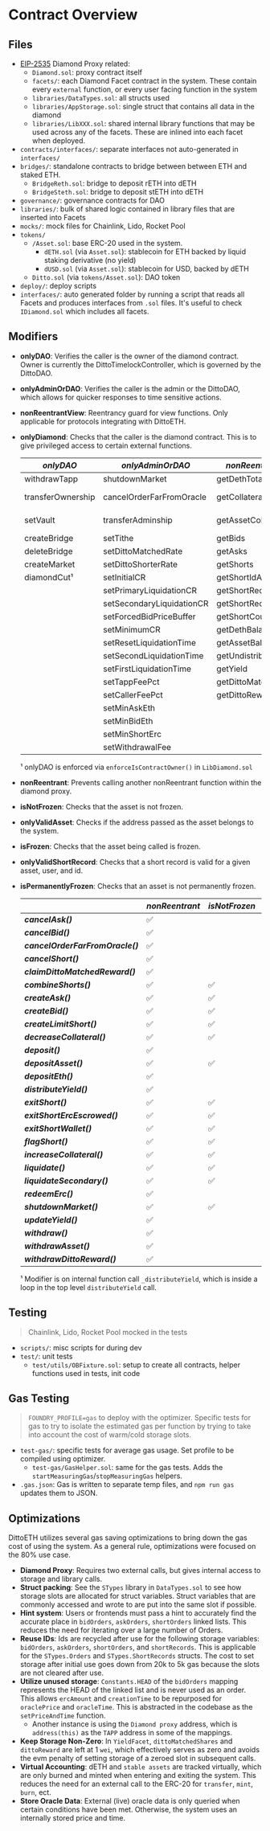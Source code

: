 # Contract Overview

## Files

- [EIP-2535](https://eips.ethereum.org/EIPS/eip-2535) Diamond Proxy related:
  - `Diamond.sol`: proxy contract itself
  - `facets/`: each Diamond Facet contract in the system. These contain every `external` function, or every user facing function in the system
  - `libraries/DataTypes.sol`: all structs used
  - `libraries/AppStorage.sol`: single struct that contains all data in the diamond
  - `libraries/LibXXX.sol`: shared internal library functions that may be used across any of the facets. These are inlined into each facet when deployed.
- `contracts/interfaces/`: separate interfaces not auto-generated in `interfaces/`
- `bridges/`: standalone contracts to bridge between between ETH and staked ETH.
  - `BridgeReth.sol`: bridge to deposit rETH into dETH
  - `BridgeSteth.sol`: bridge to deposit stETH into dETH
- `governance/`: governance contracts for DAO
- `libraries/`: bulk of shared logic contained in library files that are inserted into Facets
- `mocks/`: mock files for Chainlink, Lido, Rocket Pool
- `tokens/`
  - `/Asset.sol`: base ERC-20 used in the system.
    - `dETH.sol` (via `Asset.sol`): stablecoin for ETH backed by liquid staking derivative (no yield)
    - `dUSD.sol` (via `Asset.sol`): stablecoin for USD, backed by dETH
  - `Ditto.sol` (via `tokens/Asset.sol`): DAO token
- `deploy/`: deploy scripts
- `interfaces/`: auto generated folder by running a script that reads all Facets and produces interfaces from `.sol` files. It's useful to check `IDiamond.sol` which includes all facets.

## Modifiers

- **onlyDAO**: Verifies the caller is the owner of the diamond contract. Owner is currently the DittoTimelockController, which is governed by the DittoDAO.
- **onlyAdminOrDAO**: Verifies the caller is the admin or the DittoDAO, which allows for quicker responses to time sensitive actions.
- **nonReentrantView**: Reentrancy guard for view functions. Only applicable for protocols integrating with DittoETH.
- **onlyDiamond**: Checks that the caller is the diamond contract. This is to give privileged access to certain external functions.

  | **_onlyDAO_**     | **_onlyAdminOrDAO_**      | **_nonReentrantView_**  | **_onlyDiamond_**   |
  | ----------------- | ------------------------- | ----------------------- | ------------------- |
  | withdrawTapp      | shutdownMarket            | getDethTotal            | deposit (bridge)    |
  | transferOwnership | cancelOrderFarFromOracle  | getCollateralRatio      | depositEth (bridge) |
  | setVault          | transferAdminship         | getAssetCollateralRatio | withdraw (bridge)   |
  | createBridge      | setTithe                  | getBids                 | createForcedBid     |
  | deleteBridge      | setDittoMatchedRate       | getAsks                 |                     |
  | createMarket      | setDittoShorterRate       | getShorts               |                     |
  | diamondCut¹       | setInitialCR              | getShortIdAtOracle      |                     |
  |                   | setPrimaryLiquidationCR   | getShortRecords         |                     |
  |                   | setSecondaryLiquidationCR | getShortRecord          |                     |
  |                   | setForcedBidPriceBuffer   | getShortCountOf         |                     |
  |                   | setMinimumCR              | getDethBalance          |                     |
  |                   | setResetLiquidationTime   | getAssetBalance         |                     |
  |                   | setSecondLiquidationTime  | getUndistributedYield   |                     |
  |                   | setFirstLiquidationTime   | getYield                |                     |
  |                   | setTappFeePct             | getDittoMatchedReward   |                     |
  |                   | setCallerFeePct           | getDittoReward          |                     |
  |                   | setMinAskEth              |                         |                     |
  |                   | setMinBidEth              |                         |                     |
  |                   | setMinShortErc            |                         |                     |
  |                   | setWithdrawalFee          |                         |                     |

  ¹ onlyDAO is enforced via `enforceIsContractOwner()` in `LibDiamond.sol`

- **nonReentrant**: Prevents calling another nonReentrant function within the diamond proxy.
- **isNotFrozen**: Checks that the asset is not frozen.
- **onlyValidAsset**: Checks if the address passed as the asset belongs to the system.
- **isFrozen**: Checks that the asset being called is frozen.
- **onlyValidShortRecord**: Checks that a short record is valid for a given asset, user, and id.
- **isPermanentlyFrozen**: Checks that an asset is not permanently frozen.

  |                                  | **_nonReentrant_** | **_isNotFrozen_** | **_isPermanentlyFrozen_** | **_onlyValidAsset_** | **_onlyValidShortRecord_** |
  | -------------------------------- | ------------------ | ----------------- | ------------------------- | -------------------- | -------------------------- |
  | **_cancelAsk()_**                | ✅                 |                   |                           | ✅                   |                            |
  | **_cancelBid()_**                | ✅                 |                   |                           | ✅                   |                            |
  | **_cancelOrderFarFromOracle()_** | ✅                 |                   |                           | ✅                   |                            |
  | **_cancelShort()_**              | ✅                 |                   |                           | ✅                   |                            |
  | **_claimDittoMatchedReward()_**  | ✅                 |                   |                           |                      |                            |
  | **_combineShorts()_**            | ✅                 | ✅                |                           |                      | ✅                         |
  | **_createAsk()_**                | ✅                 | ✅                |                           | ✅                   |                            |
  | **_createBid()_**                | ✅                 | ✅                |                           | ✅                   |                            |
  | **_createLimitShort()_**         | ✅                 | ✅                |                           | ✅                   |                            |
  | **_decreaseCollateral()_**       | ✅                 | ✅                |                           |                      | ✅                         |
  | **_deposit()_**                  | ✅                 |                   |                           |                      |                            |
  | **_depositAsset()_**             | ✅                 | ✅                |                           | ✅                   |                            |
  | **_depositEth()_**               | ✅                 |                   |                           |                      |                            |
  | **_distributeYield()_**          | ✅                 |                   |                           | ✅ ¹                 |                            |
  | **_exitShort()_**                | ✅                 | ✅                |                           |                      | ✅                         |
  | **_exitShortErcEscrowed()_**     | ✅                 | ✅                |                           |                      | ✅                         |
  | **_exitShortWallet()_**          | ✅                 | ✅                |                           |                      | ✅                         |
  | **_flagShort()_**                | ✅                 | ✅                |                           |                      | ✅                         |
  | **_increaseCollateral()_**       | ✅                 | ✅                |                           |                      | ✅                         |
  | **_liquidate()_**                | ✅                 | ✅                |                           |                      | ✅                         |
  | **_liquidateSecondary()_**       | ✅                 | ✅                |                           | ✅                   |                            |
  | **_redeemErc()_**                | ✅                 |                   | ✅                        |                      |                            |
  | **_shutdownMarket()_**           | ✅                 | ✅                |                           | ✅                   |                            |
  | **_updateYield()_**              | ✅                 |                   |                           |                      |                            |
  | **_withdraw()_**                 | ✅                 |                   |                           |                      |                            |
  | **_withdrawAsset()_**            | ✅                 |                   |                           | ✅                   |                            |
  | **_withdrawDittoReward()_**      | ✅                 |                   |                           |                      |                            |

  ¹ Modifier is on internal function call `_distributeYield`, which is inside a loop in the top level `distributeYield` call.

## Testing

> Chainlink, Lido, Rocket Pool mocked in the tests

- `scripts/`: misc scripts for during dev
- `test/`: unit tests
  - `test/utils/OBFixture.sol`: setup to create all contracts, helper functions used in tests, init code

## Gas Testing

> `FOUNDRY_PROFILE=gas` to deploy with the optimizer. Specific tests for gas to try to isolate the estimated gas per function by trying to take into account the cost of warm/cold storage slots.

- `test-gas/`: specific tests for average gas usage. Set profile to be compiled using optimizer.
  - `test-gas/GasHelper.sol`: same for the gas tests. Adds the `startMeasuringGas`/`stopMeasuringGas` helpers.
- `.gas.json`: Gas is written to separate temp files, and `npm run gas` updates them to JSON.

## Optimizations

DittoETH utilizes several gas saving optimizations to bring down the gas cost of using the system. As a general rule, optimizations were focused on the 80% use case.

- **Diamond Proxy**: Requires two external calls, but gives internal access to storage and library calls.
- **Struct packing**: See the `STypes` library in `DataTypes.sol` to see how storage slots are allocated for struct variables. Struct variables that are commonly accessed and wrote to are put into the same slot if possible.
- **Hint system**: Users or frontends must pass a hint to accurately find the accurate place in `bidOrders`, `askOrders`, `shortOrders` linked lists. This reduces the need for iterating over a large number of Orders.
- **Reuse IDs**: Ids are recycled after use for the following storage variables: `bidOrders`, `askOrders`, `shortOrders`, and `shortRecords`. This is applicable for the `STypes.Orders` and `STypes.ShortRecords` structs. The cost to set storage after initial use goes down from 20k to 5k gas because the slots are not cleared after use.
- **Utilize unused storage**: `Constants.HEAD` of the `bidOrders` mapping represents the HEAD of the linked list and is never used as an order. This allows `ercAmount` and `creationTime` to be repurposed for `oraclePrice` and `oracleTime`. This is abstracted in the codebase as the `setPriceAndTime` function.
  - Another instance is using the `Diamond proxy` address, which is `address(this)` as the `TAPP` address in some of the mappings.
- **Keep Storage Non-Zero**: In `YieldFacet`, `dittoMatchedShares` and `dittoReward` are left at 1 `wei`, which effectively serves as zero and avoids the evm penalty of setting storage of a zeroed slot in subsequent calls.
- **Virtual Accounting**: dETH and `stable assets` are tracked virtually, which are only burned and minted when entering and exiting the system. This reduces the need for an external call to the ERC-20 for `transfer`, `mint`, `burn`, ect.
- **Store Oracle Data**: External (live) oracle data is only queried when certain conditions have been met. Otherwise, the system uses an internally stored price and time.
